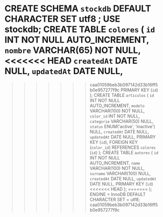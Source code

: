 CREATE SCHEMA `stockdb` DEFAULT CHARACTER SET utf8 ;
USE stockdb;
CREATE TABLE `colores` (
  `id` INT NOT NULL AUTO_INCREMENT,
  `nombre` VARCHAR(65) NOT NULL,
<<<<<<< HEAD
  `createdAt` DATE NULL, 
  `updatedAt` DATE NULL,
=======
>>>>>>> caa01059beb3b097142d33b16ff5b0e957277f9c
  PRIMARY KEY (`id`)
);
CREATE TABLE `articulos` (
  `id` INT NOT NULL AUTO_INCREMENT,
  `modelo` VARCHAR(100) NOT NULL,
  `color_id` INT NOT NULL,
  `categorie` VARCHAR(50) NULL,
  `status` ENUM('active', 'inactive') NULL,
  `createdAt` DATE NULL, 
  `updatedAt` DATE NULL,
  PRIMARY KEY (`id`),
  FOREIGN KEY (`color_id`) REFERENCES `colores` (`id`)
);
CREATE TABLE `autores` (
  `id` INT NOT NULL AUTO_INCREMENT,
  `name` VARCHAR(100) NOT NULL,
  `surname` VARCHAR(100) NULL,
  `createdAt` DATE NULL, 
  `updatedAt` DATE NULL,
  PRIMARY KEY (`id`)
<<<<<<< HEAD
);
=======
);
ENGINE = InnoDB
DEFAULT CHARACTER SET = utf8;
>>>>>>> caa01059beb3b097142d33b16ff5b0e957277f9c
